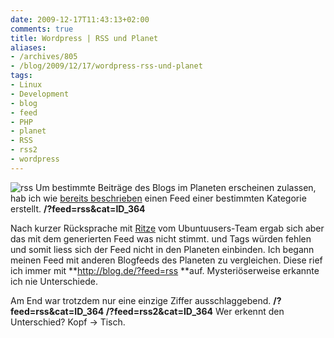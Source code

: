 ```yaml
---
date: 2009-12-17T11:43:13+02:00
comments: true
title: Wordpress | RSS und Planet
aliases:
- /archives/805
- /blog/2009/12/17/wordpress-rss-und-planet
tags:
- Linux
- Development
- blog
- feed
- PHP
- planet
- RSS
- rss2
- wordpress
---
```


![rss](/uploads/2009/12/rss.gif)
Um bestimmte Beiträge des Blogs im Planeten erscheinen zulassen, hab ich
wie [bereits beschrieben](/?p=752) einen Feed einer bestimmten Kategorie
erstellt.  **/?feed=rss&cat=ID_364**

Nach kurzer Rücksprache mit [Ritze](http://ubuntuusers.de/user/Ritze/) vom
Ubuntuusers-Team ergab sich aber das mit dem generierten Feed was nicht
stimmt. **<published>** und **<updated>** Tags würden fehlen und somit
liess sich der Feed nicht in den Planeten einbinden. Ich begann meinen Feed
mit anderen Blogfeeds des Planeten zu vergleichen. Diese rief ich immer mit
**http://blog.de/?feed=rss **auf. Mysteriöserweise erkannte ich nie
Unterschiede.

Am End war trotzdem nur eine einzige Ziffer ausschlaggebend.
**/?feed=rss&cat=ID_364 /?feed=rss2&cat=ID_364** Wer erkennt den
Unterschied?  Kopf -> Tisch.
